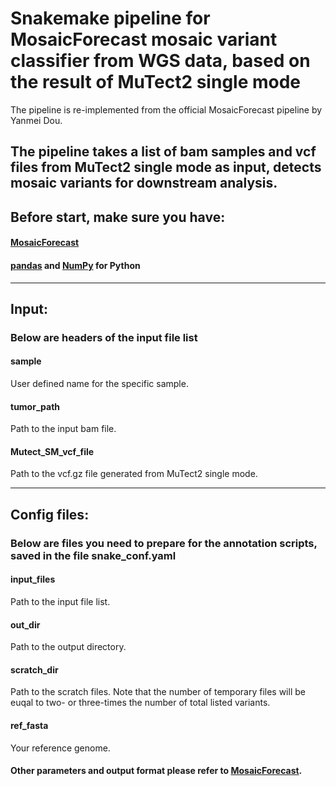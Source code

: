 # Snakemake pipeline for MosaicForecast mosaic variant classifier from WGS data, based on the result of MuTect2 single mode

The pipeline is re-implemented from the official MosaicForecast pipeline by Yanmei Dou.

The pipeline takes a list of bam samples and vcf files from MuTect2 single mode as input, detects mosaic variants for downstream analysis.
----------------------------

## Before start, make sure you have:
#### [MosaicForecast](https://github.com/parklab/MosaicForecast)
#### [pandas](https://pandas.pydata.org/) and [NumPy](https://numpy.org/) for Python

----------------------------

## Input:
### Below are headers of the input file list
#### sample
User defined name for the specific sample.
#### tumor_path
Path to the input bam file.
#### Mutect_SM_vcf_file
Path to the vcf.gz file generated from MuTect2 single mode.

----------------------------

## Config files:
### Below are files you need to prepare for the annotation scripts, saved in the file snake_conf.yaml
#### input_files
Path to the input file list.
#### out_dir
Path to the output directory.
#### scratch_dir
Path to the scratch files. Note that the number of temporary files will be euqal to two- or three-times the number of total listed variants.
#### ref_fasta
Your reference genome.
#### Other parameters and output format please refer to [MosaicForecast](https://github.com/parklab/MosaicForecast).

